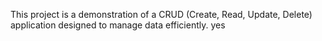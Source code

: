  This project is a demonstration of a CRUD (Create, Read, Update, Delete) application designed to manage data efficiently.
yes 
